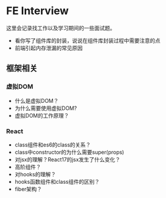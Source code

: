 # FE Interview

这里会记录找工作以及学习期间的一些面试题。

- 看你写了组件库的封装，说说在组件库封装过程中需要注意的点
- 前端引起内存泄漏的常见原因

## 框架相关

### 虚拟DOM

- 什么是虚拟DOM？
- 为什么需要使用虚拟DOM?
- 虚拟DOM的工作原理？

### React

- class组件和es6的class的关系？
- class中constructor的为什么需要super(props)
- 对jsx的理解？React17的jsx发生了什么变化？
- 高阶组件？
- 对hooks的理解？
- hooks函数组件和class组件的区别？
- fiber架构？

